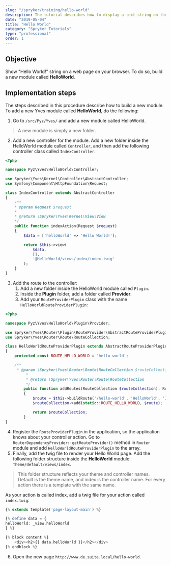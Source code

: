 ```yaml
---
slug: "/spryker/training/hello-world"
description: The tutorial describes how to display a text string on the page in the browser by adding a new Yves module.
date: "2019-05-04"
title: "Hello World"
category: "Spryker Tutorials"
type: "professional"
order: 1
---
```


## Objective

Show "Hello World!" string on a web page on your browser. To do so, build a new module called **HelloWorld**.

## Implementation steps

The steps described in this procedure describe how to build a new module. To add a new Yves module called **HelloWorld**, do the following:

1. Go to `/src/Pyz/Yves/` and add a new module called HelloWorld.

> A new module is simply a new folder.

2. Add a new controller for the module.
   Add a new folder inside the HelloWorld module called `Controller`, and then add the following controller class called `IndexController`:

```php
<?php

namespace Pyz\Yves\HelloWorld\Controller;

use Spryker\Yves\Kernel\Controller\AbstractController;
use Symfony\Component\HttpFoundation\Request;

class IndexController extends AbstractController
{
	/**
    * @param Request $request
	*
	* @return \Spryker\Yves\Kernel\View\View
	*/
	public function indexAction(Request $request)
    {
        $data = ['helloWorld' => 'Hello World!'];

        return $this->view(
            $data,
            [],
            '@HelloWorld/views/index/index.twig'
        );
    }
}
```

3. Add the route to the controller:
   1. Add a new folder inside the HelloWorld module called `Plugin`.
   2. Inside the **Plugin** folder, add a folder called **Provider**.
   3. Add your `RouteProviderPlugin` class with the name `HelloWorldRouteProviderPlugin`:

```php
<?php

namespace Pyz\Yves\HelloWorld\Plugin\Provider;

use Spryker\Yves\Router\Plugin\RouteProvider\AbstractRouteProviderPlugin;
use Spryker\Yves\Router\Route\RouteCollection;

class HelloWorldRouteProviderPlugin extends AbstractRouteProviderPlugin
{
	protected const ROUTE_HELLO_WORLD = 'hello-world';

	/**
	 * @param \Spryker\Yves\Router\Route\RouteCollection $routeCollection
         *
         * @return \Spryker\Yves\Router\Route\RouteCollection
         */
        public function addRoutes(RouteCollection $routeCollection): RouteCollection
        {
            $route = $this->buildRoute('/hello-world', 'HelloWorld', 'Index', 'indexAction');
            $routeCollection->add(static::ROUTE_HELLO_WORLD, $route);

            return $routeCollection;
        }
}
```

4. Register the `RouteProviderPlugin` in the application, so the application knows about your controller action.
   Go to `RouterDependencyProvider::getRouteProvider()` method in `Router` module and add `HelloWorldRouteProviderPlugin` to the array.
5. Finally, add the twig file to render your Hello World page. Add the following folder structure inside the **HelloWorld** module: `Theme/default/views/index`.

> This folder structure reflects your theme and controller names. Default is the theme name, and index is the controller name. For every action there is a template with the same name.

As your action is called index, add a twig file for your action called `index.twig`:

```php
{% extends template('page-layout-main') %}

{% define data = {
helloWorld: _view.helloWorld
} %}

{% block content %}
    <div><h2>{{ data.helloWorld }}</h2></div>
{% endblock %}
```

6. Open the new page `http://www.de.suite.local/hello-world`.
